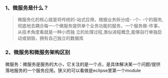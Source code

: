 ### 1、微服务是什么？
>微服务化的核心就是将传统的-站式应用，根据业务拆分成- -个- -个的服务,彻底地去耦合每一-个微服务提供单个业务功能的服务，一个服务做-件事，
 从技术角度看就是一种小而独 立的处理过程,类似进程概念,能够自行单独启动或销毁，拥有自己独立的数据库
 
 
 ### 2、微服务和微服务架构区别
 微服务：微服务是服务的大小，它关注的是一个点，是具体解决某一个问题/提供落地服务的一个服务应用。狭义的可以看做是eclipse里第一个module
 
 
 
 
 
 
 
 
 
 
 
 
 
 
 
 
 
 
 
 
 
 
 
 
 